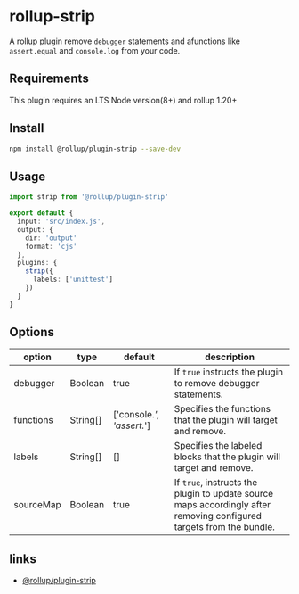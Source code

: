 # rollup-strip

A rollup plugin remove `debugger` statements and afunctions like `assert.equal` and `console.log` from your code.

## Requirements

This plugin requires an LTS Node version(8+) and rollup 1.20+

## Install

```bash
npm install @rollup/plugin-strip --save-dev
```

## Usage

```ts
import strip from '@rollup/plugin-strip'

export default {
  input: 'src/index.js',
  output: {
    dir: 'output'
    format: 'cjs'
  },
  plugins: {
    strip({
      labels: ['unittest']
    })
  }
}
```

## Options

| option    | type     | default                   | description                                                                                                          |
| --------- | -------- | ------------------------- | -------------------------------------------------------------------------------------------------------------------- |
| debugger  | Boolean  | true                      | If `true` instructs the plugin to remove debugger statements.                                                        |
| functions | String[] | ['console.*', 'assert.*'] | Specifies the functions that the plugin will target and remove.                                                      |
| labels    | String[] | []                        | Specifies the labeled blocks that the plugin will target and remove.                                                 |
| sourceMap | Boolean  | true                      | If `true`, instructs the plugin to update source maps accordingly after removing configured targets from the bundle. |

## links

- [@rollup/plugin-strip](https://github.com/rollup/plugins/blob/master/packages/strip/README.md)
